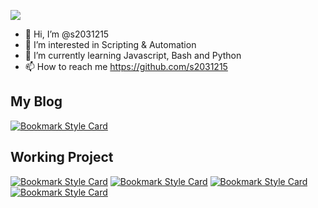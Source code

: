 ![](https://komarev.com/ghpvc/?username=s2031215)
- 👋 Hi, I’m @s2031215
- 👀 I’m interested in Scripting & Automation
- 🌱 I’m currently learning Javascript, Bash and Python
- 📫 How to reach me https://github.com/s2031215

## My Blog
[![Bookmark Style Card](https://svg.bookmark.style/api?url=https://www.2031215.xyz&style=horizontal&mode=dark)](https://www.2031215.xyz)

## Working Project
[![Bookmark Style Card](https://svg.bookmark.style/api?url=https://github.com/s2031215/zh2cn-Converter-obsidian&style=horizontal)](https://github.com/s2031215/zh2cn-Converter-obsidian)
[![Bookmark Style Card](https://svg.bookmark.style/api?url=https://github.com/s2031215/imagekit_GUI_tool&style=horizontal)](https://github.com/s2031215/imagekit_GUI_tool)
[![Bookmark Style Card](https://svg.bookmark.style/api?url=https://github.com/s2031215/PixiJS-Solitaire&style=horizontal)](https://github.com/s2031215/PixiJS-Solitaire)
[![Bookmark Style Card](https://svg.bookmark.style/api?url=https://github.com/s2031215/Go-minesweeper&style=horizontal)](https://github.com/s2031215/Go-minesweeper)
<!---
s2031215/s2031215 is a ✨ special ✨ repository because its `README.md` (this file) appears on your GitHub profile.
You can click the Preview link to take a look at your changes.
--->
